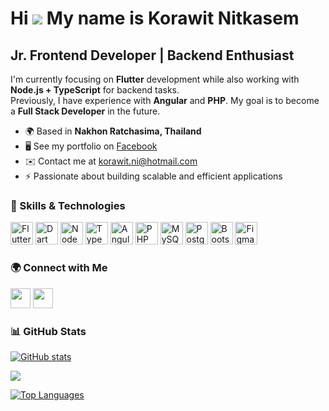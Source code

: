Hi ![](https://user-images.githubusercontent.com/18350557/176309783-0785949b-9127-417c-8b55-ab5a4333674e.gif) My name is Korawit Nitkasem
========================================================================================================================================

Jr. Frontend Developer | Backend Enthusiast
--------------------------------------------

I'm currently focusing on **Flutter** development while also working with **Node.js + TypeScript** for backend tasks.  
Previously, I have experience with **Angular** and **PHP**. My goal is to become a **Full Stack Developer** in the future.

- 🌍 Based in **Nakhon Ratchasima, Thailand**  
- 🖥️ See my portfolio on [Facebook](http://www.facebook.com/korawit.ni/)  
- ✉️ Contact me at [korawit.ni@hotmail.com](mailto:korawit.ni@hotmail.com)  
- ⚡ Passionate about building scalable and efficient applications  

### 🚀 Skills & Technologies

<p align="left">
<a href="https://flutter.dev/" target="_blank"><img src="https://raw.githubusercontent.com/danielcranney/readme-generator/main/public/icons/skills/flutter-colored.svg" width="36" height="36" alt="Flutter" /></a>
<a href="https://dart.dev/" target="_blank"><img src="https://raw.githubusercontent.com/danielcranney/readme-generator/main/public/icons/skills/dart-colored.svg" width="36" height="36" alt="Dart" /></a>
<a href="https://nodejs.org/en/" target="_blank"><img src="https://raw.githubusercontent.com/danielcranney/readme-generator/main/public/icons/skills/nodejs-colored.svg" width="36" height="36" alt="NodeJS" /></a>
<a href="https://www.typescriptlang.org/" target="_blank"><img src="https://raw.githubusercontent.com/danielcranney/readme-generator/main/public/icons/skills/typescript-colored.svg" width="36" height="36" alt="TypeScript" /></a>
<a href="https://angular.io/" target="_blank"><img src="https://raw.githubusercontent.com/danielcranney/readme-generator/main/public/icons/skills/angularjs-colored.svg" width="36" height="36" alt="Angular" /></a>
<a href="https://www.php.net/" target="_blank"><img src="https://raw.githubusercontent.com/danielcranney/readme-generator/main/public/icons/skills/php-colored.svg" width="36" height="36" alt="PHP" /></a>
<a href="https://www.mysql.com/" target="_blank"><img src="https://raw.githubusercontent.com/danielcranney/readme-generator/main/public/icons/skills/mysql-colored.svg" width="36" height="36" alt="MySQL" /></a>
<a href="https://www.postgresql.org/" target="_blank"><img src="https://raw.githubusercontent.com/danielcranney/readme-generator/main/public/icons/skills/postgresql-colored.svg" width="36" height="36" alt="PostgreSQL" /></a>
<a href="https://getbootstrap.com/" target="_blank"><img src="https://raw.githubusercontent.com/danielcranney/readme-generator/main/public/icons/skills/bootstrap-colored.svg" width="36" height="36" alt="Bootstrap" /></a>
<a href="https://www.figma.com/" target="_blank"><img src="https://raw.githubusercontent.com/danielcranney/readme-generator/main/public/icons/skills/figma-colored.svg" width="36" height="36" alt="Figma" /></a>
</p>

### 🌍 Connect with Me  

<p align="left">
<a href="https://www.facebook.com/korawit.ni" target="_blank"><img src="https://raw.githubusercontent.com/danielcranney/readme-generator/main/public/icons/socials/facebook.svg" width="32" height="32" /></a>
<a href="https://github.com/Sunflower1711" target="_blank"><img src="https://raw.githubusercontent.com/danielcranney/readme-generator/main/public/icons/socials/github.svg" width="32" height="32" /></a>
</p>

### 📊 GitHub Stats  

<a href="http://www.github.com/Sunflower1711"><img src="https://github-readme-stats.vercel.app/api?username=Sunflower1711&show_icons=true&count_private=true&title_color=facc15&text_color=f97316&icon_color=facc15&bg_color=27272a&hide_border=true" alt="GitHub stats" /></a>

<a href="http://www.github.com/Sunflower1711"><img src="https://github-readme-streak-stats.herokuapp.com/?user=Sunflower1711&stroke=f97316&background=27272a&ring=facc15&fire=facc15&currStreakNum=f97316&currStreakLabel=facc15&sideNums=f97316&sideLabels=f97316&dates=f97316&hide_border=true" /></a>

<a href="https://github.com/Sunflower1711"><img src="https://github-readme-stats.vercel.app/api/top-langs/?username=Sunflower1711&langs_count=10&title_color=facc15&text_color=f97316&icon_color=facc15&bg_color=27272a&hide_border=true&locale=en" alt="Top Languages" /></a>
